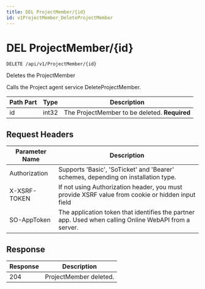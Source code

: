 ```yaml
---
title: DEL ProjectMember/{id}
id: v1ProjectMember_DeleteProjectMember
---
```


# DEL ProjectMember/{id}

```http
DELETE /api/v1/ProjectMember/{id}
```

Deletes the ProjectMember

Calls the Project agent service DeleteProjectMember.




| Path Part | Type | Description |
|-----------|------|-------------|
| id | int32 | The ProjectMember to be deleted. **Required** |



## Request Headers

| Parameter Name | Description |
|----------------|-------------|
| Authorization  | Supports 'Basic', 'SoTicket' and 'Bearer' schemes, depending on installation type. |
| X-XSRF-TOKEN   | If not using Authorization header, you must provide XSRF value from cookie or hidden input field |
| SO-AppToken | The application token that identifies the partner app. Used when calling Online WebAPI from a server. |


## Response


| Response | Description |
|----------------|-------------|
| 204 | ProjectMember deleted. |